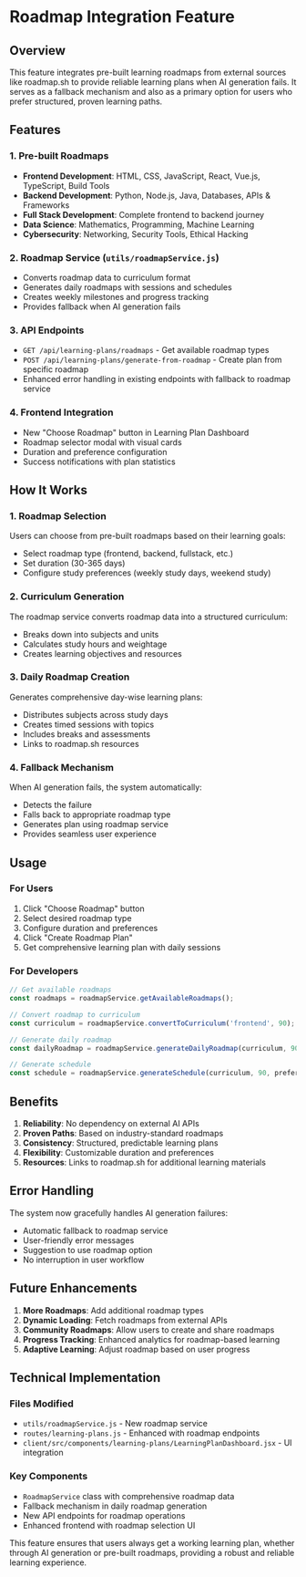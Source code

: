 # Roadmap Integration Feature

## Overview

This feature integrates pre-built learning roadmaps from external sources like roadmap.sh to provide reliable learning plans when AI generation fails. It serves as a fallback mechanism and also as a primary option for users who prefer structured, proven learning paths.

## Features

### 1. Pre-built Roadmaps
- **Frontend Development**: HTML, CSS, JavaScript, React, Vue.js, TypeScript, Build Tools
- **Backend Development**: Python, Node.js, Java, Databases, APIs & Frameworks
- **Full Stack Development**: Complete frontend to backend journey
- **Data Science**: Mathematics, Programming, Machine Learning
- **Cybersecurity**: Networking, Security Tools, Ethical Hacking

### 2. Roadmap Service (`utils/roadmapService.js`)
- Converts roadmap data to curriculum format
- Generates daily roadmaps with sessions and schedules
- Creates weekly milestones and progress tracking
- Provides fallback when AI generation fails

### 3. API Endpoints
- `GET /api/learning-plans/roadmaps` - Get available roadmap types
- `POST /api/learning-plans/generate-from-roadmap` - Create plan from specific roadmap
- Enhanced error handling in existing endpoints with fallback to roadmap service

### 4. Frontend Integration
- New "Choose Roadmap" button in Learning Plan Dashboard
- Roadmap selector modal with visual cards
- Duration and preference configuration
- Success notifications with plan statistics

## How It Works

### 1. Roadmap Selection
Users can choose from pre-built roadmaps based on their learning goals:
- Select roadmap type (frontend, backend, fullstack, etc.)
- Set duration (30-365 days)
- Configure study preferences (weekly study days, weekend study)

### 2. Curriculum Generation
The roadmap service converts roadmap data into a structured curriculum:
- Breaks down into subjects and units
- Calculates study hours and weightage
- Creates learning objectives and resources

### 3. Daily Roadmap Creation
Generates comprehensive day-wise learning plans:
- Distributes subjects across study days
- Creates timed sessions with topics
- Includes breaks and assessments
- Links to roadmap.sh resources

### 4. Fallback Mechanism
When AI generation fails, the system automatically:
- Detects the failure
- Falls back to appropriate roadmap type
- Generates plan using roadmap service
- Provides seamless user experience

## Usage

### For Users
1. Click "Choose Roadmap" button
2. Select desired roadmap type
3. Configure duration and preferences
4. Click "Create Roadmap Plan"
5. Get comprehensive learning plan with daily sessions

### For Developers
```javascript
// Get available roadmaps
const roadmaps = roadmapService.getAvailableRoadmaps();

// Convert roadmap to curriculum
const curriculum = roadmapService.convertToCurriculum('frontend', 90);

// Generate daily roadmap
const dailyRoadmap = roadmapService.generateDailyRoadmap(curriculum, 90, preferences);

// Generate schedule
const schedule = roadmapService.generateSchedule(curriculum, 90, preferences);
```

## Benefits

1. **Reliability**: No dependency on external AI APIs
2. **Proven Paths**: Based on industry-standard roadmaps
3. **Consistency**: Structured, predictable learning plans
4. **Flexibility**: Customizable duration and preferences
5. **Resources**: Links to roadmap.sh for additional learning materials

## Error Handling

The system now gracefully handles AI generation failures:
- Automatic fallback to roadmap service
- User-friendly error messages
- Suggestion to use roadmap option
- No interruption in user workflow

## Future Enhancements

1. **More Roadmaps**: Add additional roadmap types
2. **Dynamic Loading**: Fetch roadmaps from external APIs
3. **Community Roadmaps**: Allow users to create and share roadmaps
4. **Progress Tracking**: Enhanced analytics for roadmap-based learning
5. **Adaptive Learning**: Adjust roadmap based on user progress

## Technical Implementation

### Files Modified
- `utils/roadmapService.js` - New roadmap service
- `routes/learning-plans.js` - Enhanced with roadmap endpoints
- `client/src/components/learning-plans/LearningPlanDashboard.jsx` - UI integration

### Key Components
- `RoadmapService` class with comprehensive roadmap data
- Fallback mechanism in daily roadmap generation
- New API endpoints for roadmap operations
- Enhanced frontend with roadmap selection UI

This feature ensures that users always get a working learning plan, whether through AI generation or pre-built roadmaps, providing a robust and reliable learning experience.
